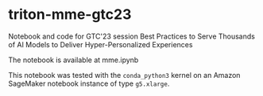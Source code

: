 # triton-mme-gtc23

Notebook and code for GTC'23 session Best Practices to Serve Thousands of AI Models to Deliver Hyper-Personalized Experiences

The notebook is available at mme.ipynb

This notebook was tested with the `conda_python3` kernel on an Amazon SageMaker notebook instance of type `g5.xlarge`.
